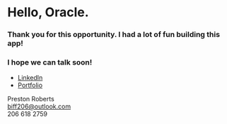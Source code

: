 # Hello, Oracle.

### Thank you for this opportunity. I had a lot of fun building this app!

### I hope we can talk soon!

 * [LinkedIn](https://www.linkedin.com/in/preston206/)
 * [Portfolio](http://bprdev.io/)
  
  
 Preston Roberts  
 biff206@outlook.com  
 206 618 2759
